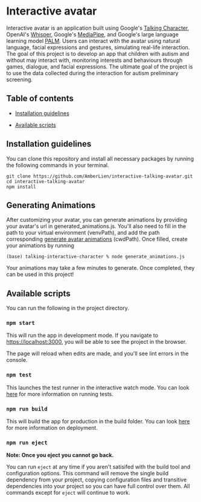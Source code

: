 # Interactive avatar

<!--- # some integrations are still in progress... # -->

Interactive avatar is an application built using Google's [Talking Character](https://github.com/google/generative-ai-docs/tree/main/demos/palm/web/talking-character), OpenAI's [Whisper](https://github.com/openai/whisper), Google's [MediaPipe](https://developers.google.com/mediapipe), and Google's large language learning model [PALM](https://ai.googleblog.com/2022/04/pathways-language-model-palm-scaling-to.html).
Users can interact with the avatar using natural language, facial expressions and gestures, simulating real-life interaction.
The goal of this project is to develop an app that children with autism and without may interact with, monitoring interests and behaviours through games, dialogue, and facial expressions.
The ultimate goal of the project is to use the data collected during the interaction for autism preliminary screening.

## Table of contents

<!--- - [Interactive Avatar](#interactive-avatar) -->

<!--- - [Table of Contents](#table-of-contents) -->
<!---   - [How it Works](#how-it-works) -->

- [Installation guidelines](#installation-guidelines)
<!---    - [API Keys](#api-keys)  -->
- [Available scripts](#available-scripts)

<!--- # TODO: we will work on that later in time #
## How it Works
Interactive Talking Avatar utilizes Talking Character, which is powered by PaLM, Google's large language learning model. As a result, users can interact with the avatar using natural language, simulating real-life interaction.
-->

## Installation guidelines

You can clone this repository and install all necessary packages by running the following commands in your terminal.

```shell
git clone https://github.com/AmberLien/interactive-talking-avatar.git
cd interactive-talking-avatar
npm install
```

<!--- TODO: inserting and editing these variables through the web interface to make it more simple for new devs working on the project
### API Keys
This project may require two API keys and uses one optional key.

The required keys are
- `GOOGLE_CLOUD_API_KEY`: for speech recognition and converting text to speech
- `LANGUAGE_MODEL_API_KEY`: for accessing language model PaLM

You can edit these keys in the file `src/context/constants.ts`.

This project can also use (but does not require) the use of an API key from [huggingface](https://huggingface.co/docs/huggingface.js/inference/README). The project will work without one but you will be rate limited eventually.

You can add your key in the file `src/apis/speechRecognition.ts` by following the example from huggingface below.

```
const hf = new HfInference('your access token here')
```
-->

## Generating Animations

After customizing your avatar, you can generate animations by providing your avatar's url in generated_animations.js. You'll also need to fill in the path to your virtual environment (venvPath), and add the path corresponding [generate avatar animations](https://github.com/AmberLien/generate-avatar-animations) (cwdPath). Once filled, create your animations by running

```
(base) talking-interactive-character % node generate_animations.js
```

Your animations may take a few minutes to generate. Once completed, they can be used in this project!

<!-- After customizing your avatar using the project, you can take the url corresponding with your avatar (at the moment printed to the console) and use it in the corresponding project to generate avatar animations: https://github.com/AmberLien/generate-avatar-animations.

Once generated, to use your animation, add it to this project's context folder and import it to the character page like the example below.

```
import talking.gif from '../context/talking.gif';
```

Your animation will now be visible whenever the character responds. -->

## Available scripts

You can run the following in the project directory.

### `npm start`

This will run the app in development mode.
If you navigate to [https://localhost:3000](https://localhost:3000), you will be able to see the project in the browser.

The page will reload when edits are made, and you'll see lint errors in the console.

### `npm test`

This launches the test runner in the interactive watch mode. You can look [here](https://create-react-app.dev/docs/running-tests/) for more information on running tests.

### `npm run build`

This will build the app for production in the build folder. You can look [here](https://create-react-app.dev/docs/deployment/) for more information on deployment.

### `npm run eject`

**Note: Once you eject you cannot go back.**

You can run `eject` at any time if you aren't satisifed with the build tool and configuration options. This command will remove the single build dependency from your project, copying configuration files and transitive dependencies into your project so you can have full control over them. All commands except for `eject` will continue to work.
